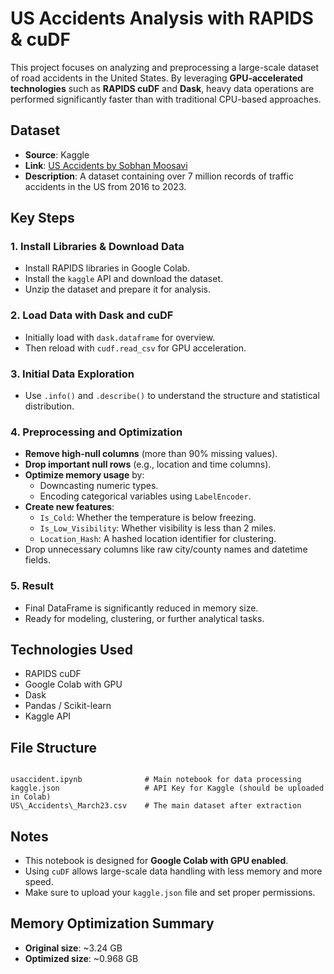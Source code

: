 # US Accidents Analysis with RAPIDS & cuDF

This project focuses on analyzing and preprocessing a large-scale dataset of road accidents in the United States. By leveraging **GPU-accelerated technologies** such as **RAPIDS cuDF** and **Dask**, heavy data operations are performed significantly faster than with traditional CPU-based approaches.

## Dataset

- **Source**: Kaggle  
- **Link**: [US Accidents by Sobhan Moosavi](https://www.kaggle.com/datasets/sobhanmoosavi/us-accidents)  
- **Description**: A dataset containing over 7 million records of traffic accidents in the US from 2016 to 2023.

## Key Steps

### 1. Install Libraries & Download Data
- Install RAPIDS libraries in Google Colab.
- Install the `kaggle` API and download the dataset.
- Unzip the dataset and prepare it for analysis.

### 2.  Load Data with Dask and cuDF
- Initially load with `dask.dataframe` for overview.
- Then reload with `cudf.read_csv` for GPU acceleration.

### 3.  Initial Data Exploration
- Use `.info()` and `.describe()` to understand the structure and statistical distribution.

### 4.  Preprocessing and Optimization
- **Remove high-null columns** (more than 90% missing values).
- **Drop important null rows** (e.g., location and time columns).
- **Optimize memory usage** by:
  - Downcasting numeric types.
  - Encoding categorical variables using `LabelEncoder`.
- **Create new features**:
  - `Is_Cold`: Whether the temperature is below freezing.
  - `Is_Low_Visibility`: Whether visibility is less than 2 miles.
  - `Location_Hash`: A hashed location identifier for clustering.
- Drop unnecessary columns like raw city/county names and datetime fields.

### 5.  Result
- Final DataFrame is significantly reduced in memory size.
- Ready for modeling, clustering, or further analytical tasks.

##  Technologies Used

- RAPIDS cuDF
- Google Colab with GPU
- Dask
- Pandas / Scikit-learn
- Kaggle API

##  File Structure

```

usaccident.ipynb              # Main notebook for data processing
kaggle.json                   # API Key for Kaggle (should be uploaded in Colab)
US\_Accidents\_March23.csv    # The main dataset after extraction

```

##  Notes

- This notebook is designed for **Google Colab with GPU enabled**.
- Using `cuDF` allows large-scale data handling with less memory and more speed.
- Make sure to upload your `kaggle.json` file and set proper permissions.


##  Memory Optimization Summary

- **Original size**: ~3.24 GB  
- **Optimized size**: ~0.968 GB  


